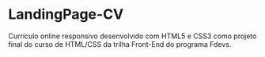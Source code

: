 # LandingPage-CV
Currículo online responsivo desenvolvido com HTML5 e CSS3 como projeto final do curso de HTML/CSS da trilha Front-End do programa Fdevs.
